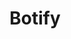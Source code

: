 ---
blog: https://botify.com/blog
facebook: https://facebook.com/botify
instagram: https://instagram.com/botify
linkedin: https://linkedin.com/company/botify
logohandle: botify
sort: botify
title: Botify
twitter: https://x.com/botify
website: https://www.botify.com/
---